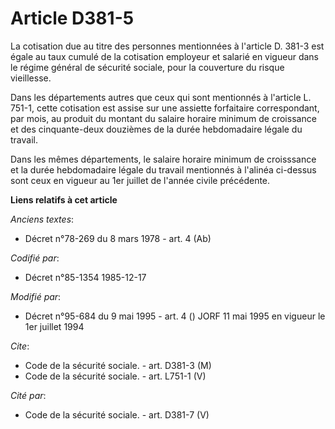 # Article D381-5

La cotisation due au titre des personnes mentionnées à l'article D. 381-3 est égale au taux cumulé de la cotisation employeur
et salarié en vigueur dans le régime général de sécurité sociale, pour la couverture du risque vieillesse. 

Dans les départements autres que ceux qui sont mentionnés à l'article L. 751-1, cette cotisation est assise sur une assiette
forfaitaire correspondant, par mois, au produit du montant du salaire horaire minimum de croissance et des cinquante-deux
douzièmes de la durée hebdomadaire légale du travail. 

Dans les mêmes départements, le salaire horaire minimum de croisssance et la durée hebdomadaire légale du travail mentionnés
à l'alinéa ci-dessus sont ceux en vigueur au 1er juillet de l'année civile précédente.

**Liens relatifs à cet article**

_Anciens textes_:

  - Décret n°78-269 du 8 mars 1978 - art. 4 (Ab)

_Codifié par_:

  - Décret n°85-1354 1985-12-17

_Modifié par_:

  - Décret n°95-684 du 9 mai 1995 - art. 4 () JORF 11 mai 1995 en vigueur le 1er juillet 1994

_Cite_:

  - Code de la sécurité sociale. - art. D381-3 (M)
  - Code de la sécurité sociale. - art. L751-1 (V)

_Cité par_:

  - Code de la sécurité sociale. - art. D381-7 (V)
